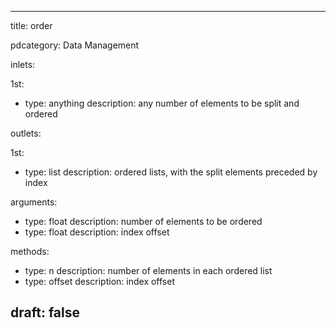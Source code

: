 --- 


title: order

pdcategory: Data Management

inlets:

  1st:
  - type: anything
    description: any number of elements to be split and ordered

outlets:

  1st:
  - type: list
    description: ordered lists, with the split elements preceded by index

arguments:
  - type: float
    description: number of elements to be ordered
  - type: float
    description: index offset

methods:
  - type: n <float>
    description: number of elements in each ordered list
  - type: offset <float>
    description: index offset



draft: false
---